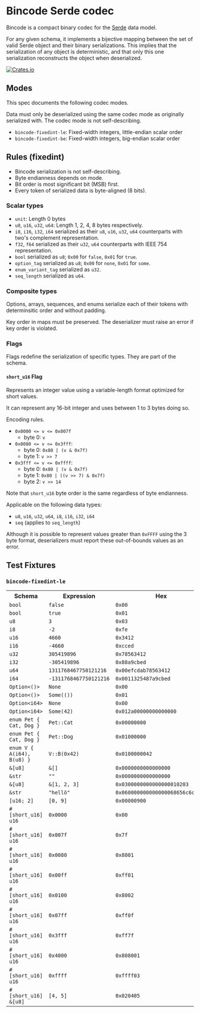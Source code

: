# Bincode Serde codec

Bincode is a compact binary codec for the [Serde](./serde.md) data model.

For any given schema, it implements a bijective mapping between the set of valid Serde object and their binary serializations.
This implies that the serialization of any object is deterministic,
and that only this one serialization reconstructs the object when deserialized.

[![Crates.io](https://img.shields.io/crates/v/bincode)](https://crates.io/crates/bincode)

## Modes

This spec documents the following codec modes.

Data must only be deserialized using the same codec mode as originally serialized with.
The codec mode is not self-describing.

- `bincode-fixedint-le`: Fixed-width integers, little-endian scalar order
- `bincode-fixedint-be`: Fixed-width integers, big-endian scalar order

## Rules (fixedint)

- Bincode serialization is not self-describing.
- Byte endianness depends on mode.
- Bit order is most significant bit (MSB) first.
- Every token of serialized data is byte-aligned (8 bits).

### Scalar types

- `unit`: Length 0 bytes
- `u8`, `u16`, `u32`, `u64`: Length 1, 2, 4, 8 bytes respectively.
- `i8`, `i16`, `i32`, `i64` serialized as their `u8`, `u16`, `u32`, `u64` counterparts with two's complement representation.
- `f32`, `f64` serialized as their `u32`, `u64` counterparts with IEEE 754 representation.
- `bool` serialized as `u8`; `0x00` for `false`, `0x01` for `true`.
- `option_tag` serialized as `u8`; `0x00` for `none`, `0x01` for `some`.
- `enum_variant_tag` serialized as `u32`.
- `seq_length` serialized as `u64`.

### Composite types

Options, arrays, sequences, and enums serialize each of their tokens with determinsitic order and without padding.

Key order in maps must be preserved.
The deserializer must raise an error if key order is violated.

### Flags

Flags redefine the serialization of specific types.
They are part of the schema.

#### `short_u16` Flag

Represents an integer value using a variable-length format optimized for short values.

It can represent any 16-bit integer and uses between 1 to 3 bytes doing so.

Encoding rules.
- `0x0000 <= v <= 0x007f`
  - byte 0: `v`
- `0x0080 <= v <= 0x3fff`:
  - byte 0: `0x80 | (v & 0x7f)`
  - byte 1: `v >> 7`
- `0x3fff <= v <= 0xffff`:
  - byte 0: `0x80 | (v & 0x7f)`
  - byte 1: `0x80 | ((v >> 7) & 0x7f)`
  - byte 2: `v >> 14`

Note that `short_u16` byte order is the same regardless of byte endianness.

Applicable on the following data types:
- `u8`, `u16`, `u32`, `u64`, `i8`, `i16`, `i32`, `i64`
- `seq` (applies to `seq_length`)

Although it is possible to represent values greater than `0xFFFF` using the 3 byte format,
deserializers must report these out-of-bounds values as an error.

## Test Fixtures

### `bincode-fixedint-le`

<table>
  <tr>
    <th>Schema</th>
    <th>Expression</th>
    <th>Hex</th>
  </tr>
  <tr>
    <td><code>bool</code></td>
    <td><code>false</code></td>
    <td><code>0x00</code></td>
  </tr>
  <tr>
    <td><code>bool</code></td>
    <td><code>true</code></td>
    <td><code>0x01</code></td>
  </tr>
  <tr>
    <td><code>u8</code></td>
    <td><code>3</code></td>
    <td><code>0x03</code></td>
  </tr>
  <tr>
    <td><code>i8</code></td>
    <td><code>-2</code></td>
    <td><code>0xfe</code></td>
  </tr>
  <tr>
    <td><code>u16</code></td>
    <td><code>4660</code></td>
    <td><code>0x3412</code></td>
  </tr>
  <tr>
    <td><code>i16</code></td>
    <td><code>-4660</code></td>
    <td><code>0xcced</code></td>
  </tr>
  <tr>
    <td><code>u32</code></td>
    <td><code>305419896</code></td>
    <td><code>0x78563412</code></td>
  </tr>
  <tr>
    <td><code>i32</code></td>
    <td><code>-305419896</code></td>
    <td><code>0x88a9cbed</code></td>
  </tr>
  <tr>
    <td><code>u64</code></td>
    <td><code>1311768467750121216</code></td>
    <td><code>0x00efcdab78563412</code></td>
  </tr>
  <tr>
    <td><code>i64</code></td>
    <td><code>-1311768467750121216</code></td>
    <td><code>0x0011325487a9cbed</code></td>
  </tr>
  <tr>
    <td><code>Option&lt;()&gt;</code></td>
    <td><code>None</code></td>
    <td><code>0x00</code></td>
  </tr>
  <tr>
    <td><code>Option&lt;()&gt;</code></td>
    <td><code>Some(())</code></td>
    <td><code>0x01</code></td>
  </tr>
  <tr>
    <td><code>Option&lt;i64&gt;</code></td>
    <td><code>None</code></td>
    <td><code>0x00</code></td>
  </tr>
  <tr>
    <td><code>Option&lt;i64&gt;</code></td>
    <td><code>Some(42)</code></td>
    <td><code>0x012a00000000000000</code></td>
  </tr>
  <tr>
    <td><code>enum Pet { Cat, Dog }</code></td>
    <td><code>Pet::Cat</code></td>
    <td><code>0x00000000</code></td>
  </tr>
  <tr>
    <td><code>enum Pet { Cat, Dog }</code></td>
    <td><code>Pet::Dog</code></td>
    <td><code>0x01000000</code></td>
  </tr>
  <tr>
    <td><code>enum V { A(i64), B(u8) }</code></td>
    <td><code>V::B(0x42)</code></td>
    <td><code>0x0100000042</code></td>
  </tr>
  <tr>
    <td><code>&[u8]</code></td>
    <td><code>&[]</code></td>
    <td><code>0x0000000000000000</code></td>
  </tr>
  <tr>
    <td><code>&str</code></td>
    <td><code>""</code></td>
    <td><code>0x0000000000000000</code></td>
  </tr>
  <tr>
    <td><code>&[u8]</code></td>
    <td><code>&[1, 2, 3]</code></td>
    <td><code>0x0300000000000000010203</code></td>
  </tr>
  <tr>
    <td><code>&str</code></td>
    <td><code>"hellö"</code></td>
    <td><code>0x060000000000000068656c6cc3b6</code></td>
  </tr>
  <tr>
    <td><code>[u16; 2]</code></td>
    <td><code>[0, 9]</code></td>
    <td><code>0x00000900</code></td>
  </tr>
  <tr>
    <td><code>#[short_u16] u16</code></td>
    <td><code>0x0000</code></td>
    <td><code>0x00</code></td>
  </tr>
  <tr>
    <td><code>#[short_u16] u16</code></td>
    <td><code>0x007f</code></td>
    <td><code>0x7f</code></td>
  </tr>
  <tr>
    <td><code>#[short_u16] u16</code></td>
    <td><code>0x0080</code></td>
    <td><code>0x8001</code></td>
  </tr>
  <tr>
    <td><code>#[short_u16] u16</code></td>
    <td><code>0x00ff</code></td>
    <td><code>0xff01</code></td>
  </tr>
  <tr>
    <td><code>#[short_u16] u16</code></td>
    <td><code>0x0100</code></td>
    <td><code>0x8002</code></td>
  </tr>
  <tr>
    <td><code>#[short_u16] u16</code></td>
    <td><code>0x07ff</code></td>
    <td><code>0xff0f</code></td>
  </tr>
  <tr>
    <td><code>#[short_u16] u16</code></td>
    <td><code>0x3fff</code></td>
    <td><code>0xff7f</code></td>
  </tr>
  <tr>
    <td><code>#[short_u16] u16</code></td>
    <td><code>0x4000</code></td>
    <td><code>0x808001</code></td>
  </tr>
  <tr>
    <td><code>#[short_u16] u16</code></td>
    <td><code>0xffff</code></td>
    <td><code>0xffff03</code></td>
  </tr>
  <tr>
    <td><code>#[short_u16] &[u8]</code></td>
    <td><code>[4, 5]</code></td>
    <td><code>0x020405</code></td>
  </tr>
</table>

